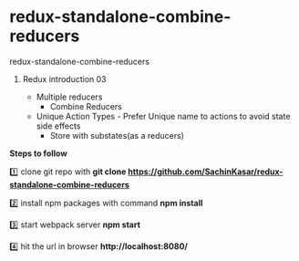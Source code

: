 # redux-standalone-combine-reducers
redux-standalone-combine-reducers
 
1. Redux introduction 03

	- Multiple reducers
        - Combine Reducers
	- Unique Action Types - Prefer Unique name to actions to avoid state side effects
        - Store with substates(as a reducers)
	
	  	 

**Steps to follow**

:one: clone git repo with 
**git clone https://github.com/SachinKasar/redux-standalone-combine-reducers**

:two: install npm packages with command
**npm install**

:three: start webpack server
**npm start**

:four: hit the url in browser **http://localhost:8080/**


 
